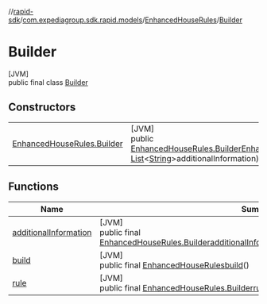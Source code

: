 //[rapid-sdk](../../../../index.md)/[com.expediagroup.sdk.rapid.models](../../index.md)/[EnhancedHouseRules](../index.md)/[Builder](index.md)

# Builder

[JVM]\
public final class [Builder](index.md)

## Constructors

| | |
|---|---|
| [EnhancedHouseRules.Builder](-enhanced-house-rules.-builder.md) | [JVM]<br>public [EnhancedHouseRules.Builder](index.md)[EnhancedHouseRules.Builder](-enhanced-house-rules.-builder.md)([String](https://docs.oracle.com/javase/8/docs/api/java/lang/String.html)rule, [List](https://docs.oracle.com/javase/8/docs/api/java/util/List.html)&lt;[String](https://docs.oracle.com/javase/8/docs/api/java/lang/String.html)&gt;additionalInformation) |

## Functions

| Name | Summary |
|---|---|
| [additionalInformation](additional-information.md) | [JVM]<br>public final [EnhancedHouseRules.Builder](index.md)[additionalInformation](additional-information.md)([List](https://docs.oracle.com/javase/8/docs/api/java/util/List.html)&lt;[String](https://docs.oracle.com/javase/8/docs/api/java/lang/String.html)&gt;additionalInformation) |
| [build](build.md) | [JVM]<br>public final [EnhancedHouseRules](../index.md)[build](build.md)() |
| [rule](rule.md) | [JVM]<br>public final [EnhancedHouseRules.Builder](index.md)[rule](rule.md)([String](https://docs.oracle.com/javase/8/docs/api/java/lang/String.html)rule) |
